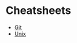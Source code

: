 # Cheatsheets

- [Git](https://github.com/dkunin/cheatsheets/tree/master/git.md)
- [Unix](https://github.com/dkunin/cheatsheets/tree/master/unix.md)
